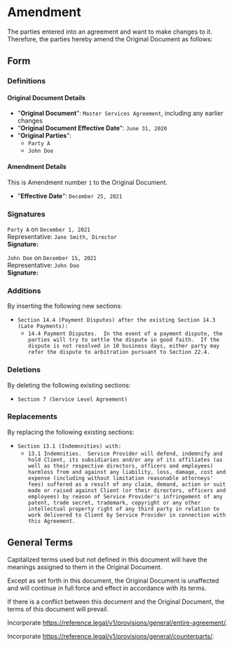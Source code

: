 # Amendment

The parties entered into an agreement and want to make changes to it.  Therefore, the parties hereby amend the Original Document as follows:

## Form

### Definitions

#### Original Document Details

* "**Original Document**": `Master Services Agreement`, including any earlier changes
* "**Original Document Effective Date**": `June 31, 2020`
* "**Original Parties**":
  * `Party A`
  * `John Doe`

#### Amendment Details

This is Amendment number `1` to the Original Document.

* "**Effective Date**": `December 25, 2021`

### Signatures

`Party A` on `December 1, 2021`  
Representative: `Jane Smith, Director`  
**Signature:**

`John Doe` on `December 15, 2021`  
Representative: `John Doe`  
**Signature:**

### Additions

By inserting the following new sections:

* `Section 14.4 (Payment Disputes) after the existing Section 14.3 (Late Payments):`
  * `14.4 Payment Disputes.  In the event of a payment dispute, the parties will try to settle the dispute in good faith.  If the dispute is not resolved in 10 business days, either party may refer the dispute to arbitration pursuant to Section 22.4.`

### Deletions

By deleting the following existing sections:

* `Section 7 (Service Level Agreement)`

### Replacements

By replacing the following existing sections:

* `Section 13.1 (Indemnnities) with:`
  * `13.1 Indemnities.  Service Provider will defend, indemnify and hold Client, its subsidiaries and/or any of its affiliates (as well as their respective directors, officers and employees) harmless from and against any liability, loss, damage, cost and expense (including without limitation reasonable attorneys' fees) suffered as a result of any claim, demand, action or suit made or raised against Client (or their directors, officers and employees) by reason of Service Provider's infringement of any patent, trade secret, trademark, copyright or any other intellectual property right of any third party in relation to work delivered to Client by Service Provider in connection with this Agreement.`

## General Terms

Capitalized terms used but not defined in this document will have the meanings assigned to them in the Original Document.

Except as set forth in this document, the Original Document is unaffected and will continue in full force and effect in accordance with its terms.

If there is a conflict between this document and the Original Document, the terms of this document will prevail.

Incorporate <https://reference.legal/v1/provisions/general/entire-agreement/>.

Incorporate <https://reference.legal/v1/provisions/general/counterparts/>.

